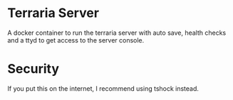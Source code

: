 # Terraria Server

A docker container to run the terraria server with auto save, health checks and
a ttyd to get access to the server console.

# Security

If you put this on the internet, I recommend using tshock instead.

